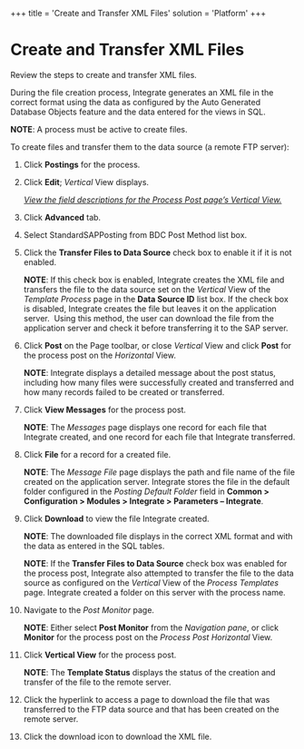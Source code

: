 +++
title = 'Create and Transfer XML Files'
solution = 'Platform'
+++

# Create and Transfer XML Files

<span id="Create and Transfer XML files Steps" class="popUpLink">Review
the steps to create and transfer XML files. </span>

During the file creation process, Integrate generates an XML file in the
correct format using the data as configured by the Auto Generated
Database Objects feature and the data entered for the views in SQL.

**NOTE**: A process must be active to create files.

To create files and transfer them to the data source (a remote FTP
server):

1.  Click **Postings** for the process.

2.  Click **Edit**; *Vertical* View displays.
    
    *[View the field descriptions for the Process Post page’s Vertical
    View.](../Page_Desc/Process_Post_H#Process_Post_V_All_Tabs)*

3.  Click **Advanced** tab.

4.  Select StandardSAPPosting from BDC Post Method list box.

5.  Click the **Transfer Files to Data Source** check box to enable it
    if it is not enabled.
    
    **NOTE**: If this check box is enabled, Integrate creates the XML
    file and transfers the file to the data source set on the *Vertical*
    View of the *Template Process* page in the **Data Source ID** list
    box. If the check box is disabled, Integrate creates the file but
    leaves it on the application server.  Using this method, the user
    can download the file from the application server and check it
    before transferring it to the SAP server.

6.  Click **Post** on the Page toolbar, or close *Vertical* View and
    click **Post** for the process post on the *Horizontal* View.
    
    **NOTE**: Integrate displays a detailed message about the post
    status, including how many files were successfully created and
    transferred and how many records failed to be created or
    transferred.

7.  Click **View Messages** for the process post.
    
    **NOTE**: The *Messages* page displays one record for each file that
    Integrate created, and one record for each file that Integrate
    transferred.

8.  Click **File** for a record for a created file.
    
    **NOTE**: The *Message File* page displays the path and file name of
    the file created on the application server. Integrate stores the
    file in the default folder configured in the *Posting Default
    Folder* field in **Common \> Configuration \> Modules \> Integrate
    \> Parameters – Integrate**.

9.  Click **Download** to view the file Integrate created.
    
    **NOTE**: The downloaded file displays in the correct XML format and
    with the data as entered in the SQL tables. 
    
    **NOTE**: If the **Transfer Files to Data Source** check box was
    enabled for the process post, Integrate also attempted to transfer
    the file to the data source as configured on the *Vertical* View of
    the *Process Templates* page. Integrate created a folder on this
    server with the process name.

10. Navigate to the *Post Monitor* page.
    
    **NOTE**: Either select **Post Monitor** from the *Navigation pane*,
    or click **Monitor** for the process post on the *Process Post
    Horizontal* View.

11. Click **Vertical View** for the process post.
    
    **NOTE**: The **Template Status** displays the status of the
    creation and transfer of the file to the remote server.

12. Click the hyperlink to access a page to download the file that was
    transferred to the FTP data source and that has been created on the
    remote server.

13. Click the download icon to download the XML file.
